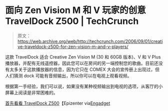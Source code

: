 # 面向 Zen Vision M 和 V 玩家的创意 TravelDock Z500 | TechCrunch

> 原文：<https://web.archive.org/web/http://techcrunch.com/2006/09/01/creative-traveldock-z500-for-zen-vision-m-and-v-players/>

这款 TravelDock 适合 Creative Zen Vision M (30 和 60GB 版本)、V 和 V Plus 播放器，并配有无线遥控器，因此您可以在房间的另一端控制您的歌曲。目前还没有太多关于这款播放器的信息，因为它只在 COMEX 大会的宣传册上出现过，但人们猜测 dock 可能有音频输出，所以你可以在电视上观看视频。

根据第一手经验，我们可以说，如果没有某种视频输出到电视的选项，从客厅的小屏幕上阅读是非常困难的。

[首先看看 TravelDock Z500](https://web.archive.org/web/20151001154604/http://www.epizenter.net/comment.php?comment.news.186)【Epizenter via[Engadget](https://web.archive.org/web/20151001154604/http://www.engadget.com/2006/09/01/creatives-traveldock-z500-for-zen-vision-m-v-plus/)